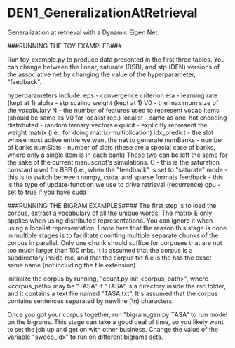 # DEN1_GeneralizationAtRetrieval
Generalization at retrieval with a Dynamic Eigen Net


###RUNNING THE TOY EXAMPLES###

Run toy_example.py to produce data presented in the first three tables. You can change between the linear, saturate (BSB), and stp (DEN) versions of the associative net by changing the value of the hyperparameter, "feedback".


hyperparameters include:
   eps         - convergence criterion
   eta         - learning rate (kept at 1)
   alpha       - stp scaling weight (kept at 1)
   V0          - the maximum size of the vocabulary
   N           - the number of features used to represent vocab items (should be same as V0 for localist rep.)
   localist    - same as one-hot encoding
   distributed - random ternary vectors
   explicit    - explicitly represent the weight matrix (i.e., for doing matrix-multiplication)
   idx_predict - the slot whose most active entrie we want the net to generate
   numBanks    - number of banks 
   numSlots    - number of slots (these are a special case of banks, where only a single item is in each bank)
       These two can be left the same for the sake of the current manuscript's simulations.
   C           - this is the saturation constant used for BSB (i.e., when the "feedback" is set to "saturate"
   mode        - this is to switch between numpy, cuda, and sparse formats
   feedback    - this is the type of update-function we use to drive retrieval (recurrence)
   gpu         - set to true if you have cuda


###RUNNING THE BIGRAM EXAMPLES####
The first step is to load the corpus, extract a vocabulary of all the unique words. The matrix E only applies when using distributed representations. You can ignore it when using a localist representation. I note here that the reason this stage is done in multiple stages is to facilitate counting multiple separate chunks of the corpus in parallel. Only one chunk should suffice for corpuses that are not too much larger than 100 mbs. It is assumed that the corpus is a subdirectory inside rsc, and that the corpus txt file is the has the exact same name (not including the file extension).

Initialize the corpus by running, "count.py init <corpus_path>", where <corpus_path> may be "TASA" if "TASA" is a directory inside the rsc folder, and it contains a text file named "TASA.txt". It's assumed that the corpus contains sentences separated by newline (\n) characters.

Once you got your corpus together, run "bigram_gen.py TASA" to run model on the bigrams. This stage can take a good deal of time, so you likely want to set the job up and get on with other business. Change the value of the variable "sweep_idx" to run on different bigrams sets.





 
